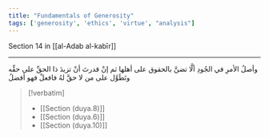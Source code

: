 ```yaml
---
title: "Fundamentals of Generosity"
tags: ['generosity', 'ethics', 'virtue', "analysis"]
---
```


 Section 14 in [[al-Adab al-kabīr]]

---
وأصلُ الأمرِ في الجُودِ ألَّا تضنَّ بالحقوق على أهلها ثم إنْ قدرتَ أنْ تزيدَ ذا الحقِّ على حقِّه وتَطَوَّل على من لا حقَّ لهُ فافعلْ فهو أفضلُ

> [!verbatim]
> - [[Section (duya.8)]]
> - [[Section (duya.6)]]
> - [[Section (duya.10)]]
